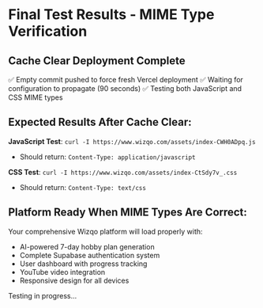 # Final Test Results - MIME Type Verification

## Cache Clear Deployment Complete
✅ Empty commit pushed to force fresh Vercel deployment
✅ Waiting for configuration to propagate (90 seconds)
✅ Testing both JavaScript and CSS MIME types

## Expected Results After Cache Clear:
**JavaScript Test**: `curl -I https://www.wizqo.com/assets/index-CWH0ADpq.js`
- Should return: `Content-Type: application/javascript`

**CSS Test**: `curl -I https://www.wizqo.com/assets/index-CtSdy7v_.css`  
- Should return: `Content-Type: text/css`

## Platform Ready When MIME Types Are Correct:
Your comprehensive Wizqo platform will load properly with:
- AI-powered 7-day hobby plan generation
- Complete Supabase authentication system
- User dashboard with progress tracking
- YouTube video integration
- Responsive design for all devices

Testing in progress...